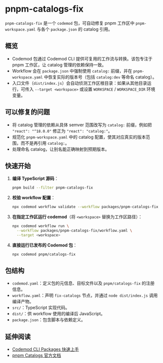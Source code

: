 # pnpm-catalogs-fix

`pnpm-catalogs-fix` 是一个 `codemod` 包，可自动修复 pnpm 工作区中 `pnpm-workspace.yaml` 与各个 `package.json` 的 catalog 引用。

## 概览

- Codemod 包通过 Codemod CLI 提供可复用的工作流与转换。该包专注于 pnpm 工作区，让 catalog 管理的依赖保持一致。
- Workflow 会在 `package.json` 中强制使用 `catalog:` 前缀，并在 `pnpm-workspace.yaml` 中恢复实际的版本号（包括 `catalog:dev` 等命名 catalog）。
- 入口文件（`dist/index.js`）会自动侦测工作区根目录：如果从其他目录运行，可传入 `--target <workspace>` 或设置 `WORKSPACE` / `WORKSPACE_DIR` 环境变量。

## 可以修复的问题

- 将 catalog 管理的依赖从具体 semver 范围改写为 `catalog:` 前缀，例如把 `"react": "^18.0.0"` 修正为 `"react": "catalog:"`。
- 规范化 `pnpm-workspace.yaml` 中的 catalog 配置，使其对应真实的版本范围，而不是再引用 `catalog:`。
- 处理命名 catalog，让别名能正确映射到预期版本。

## 快速开始

1. **编译 TypeScript 源码**：
   ```bash
   pnpm build --filter pnpm-catalogs-fix
   ```
2. **校验 workflow 配置**：
   ```bash
   npx codemod workflow validate --workflow packages/pnpm-catalogs-fix/workflow.yaml
   ```
3. **在指定工作区运行 codemod**（将 `<workspace>` 替换为工作区路径）：
   ```bash
   npx codemod workflow run \
     --workflow packages/pnpm-catalogs-fix/workflow.yaml \
     --target <workspace>
   ```
4. **直接运行已发布的 Codemod 包**：
   ```bash
   npx codemod pnpm/catalogs-fix
   ```

## 包结构

- `codemod.yaml`：定义包的元信息、目标文件以及 `pnpm/catalogs-fix` 的注册信息。
- `workflow.yaml`：声明 `fix-catalogs` 节点，并通过 `node dist/index.js` 调用编译产物。
- `src/`：TypeScript 实现代码。
- `dist/`：供 workflow 使用的编译后 JavaScript。
- `package.json`：包含脚本与依赖定义。

## 延伸阅读

- [Codemod CLI Packages 快速上手](https://docs.codemod.com/cli/packages/quickstart)
- [pnpm Catalogs 官方文档](https://pnpm.io/catalogs)
